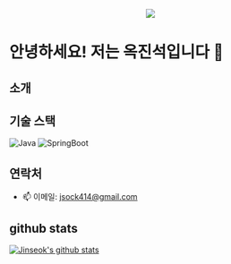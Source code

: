 <p align='center'>
    <img src="https://capsule-?type=waving&color=auto&height=300&section=header&text=capsule%20render&fontSize=90&animation=fadeIn&fontAlignY=38&desc=Decorate%20GitHub%20Profile%20or%20any%20Repo%20like%20me!&descAlignY=51&descAlign=62"/>
</p>

# 안녕하세요! 저는 옥진석입니다 👋


## 소개


## 기술 스택
![Java](https://img.shields.io/badge/Java-007396?style=flat&logo=java&logoColor=white)
![SpringBoot](https://img.shields.io/badge/SpringBoot-6DB33F?style=flat&logo=springboot&logoColor=white)

## 연락처
- 📫 이메일: [jsock414@gmail.com](mailto:jsock414@gmail.com)

## github stats
  [![Jinseok's github stats](https://github-readme-stats.vercel.app/api?username=JJOK97)](https://github.com/anuraghazra/github-readme-stats)
